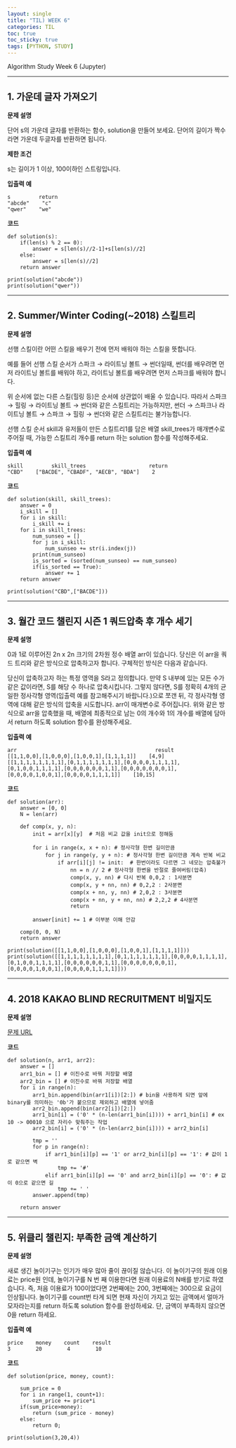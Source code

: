 ```yaml
---
layout: single
title: "TIL) WEEK 6"
categories: TIL
toc: true
toc_sticky: true
tags: [PYTHON, STUDY]
---
```


Algorithm Study Week 6 (Jupyter)
__________________________________________________________________________________

## 1. 가운데 글자 가져오기

__문제 설명__

단어 s의 가운데 글자를 반환하는 함수, solution을 만들어 보세요. 단어의 길이가 짝수라면 가운데 두글자를 반환하면 됩니다.
 
__제한 조건__

s는 길이가 1 이상, 100이하인 스트링입니다.
 
__입출력 예__
 
```
s         return
"abcde"    "c"
"qwer"    "we"
```

__코드__

```
def solution(s):
    if(len(s) % 2 == 0):
        answer = s[len(s)//2-1]+s[len(s)//2]
    else:
        answer = s[len(s)//2]
    return answer

print(solution("abcde"))
print(solution("qwer"))
```
__________________________________________________________________________________

## 2. Summer/Winter Coding(~2018) 스킬트리

__문제 설명__

선행 스킬이란 어떤 스킬을 배우기 전에 먼저 배워야 하는 스킬을 뜻합니다.

예를 들어 선행 스킬 순서가 스파크 → 라이트닝 볼트 → 썬더일때, 썬더를 배우려면 먼저 라이트닝 볼트를 배워야 하고, 라이트닝 볼트를 배우려면 먼저 스파크를 배워야 합니다.

위 순서에 없는 다른 스킬(힐링 등)은 순서에 상관없이 배울 수 있습니다. 따라서 스파크 → 힐링 → 라이트닝 볼트 → 썬더와 같은 스킬트리는 가능하지만, 썬더 → 스파크나 라이트닝 볼트 → 스파크 → 힐링 → 썬더와 같은 스킬트리는 불가능합니다.

선행 스킬 순서 skill과 유저들이 만든 스킬트리1를 담은 배열 skill_trees가 매개변수로 주어질 때, 가능한 스킬트리 개수를 return 하는 solution 함수를 작성해주세요.
 
 
__입출력 예__
 
```
skill         skill_trees                    return
"CBD"    ["BACDE", "CBADF", "AECB", "BDA"]    2
```

__코드__

```
def solution(skill, skill_trees):
    answer = 0
    i_skill = []
    for i in skill:
        i_skill += i
    for i in skill_trees:
        num_sunseo = []
        for j in i_skill:
            num_sunseo += str(i.index(j))
        print(num_sunseo)
        is_sorted = (sorted(num_sunseo) == num_sunseo)
        if(is_sorted == True):
            answer += 1
    return answer

print(solution("CBD",["BACDE"]))
```

__________________________________________________________________________________

## 3. 월간 코드 챌린지 시즌 1 쿼드압축 후 개수 세기

__문제 설명__

0과 1로 이루어진 2n x 2n 크기의 2차원 정수 배열 arr이 있습니다. 당신은 이 arr을 쿼드 트리와 같은 방식으로 압축하고자 합니다. 구체적인 방식은 다음과 같습니다.

당신이 압축하고자 하는 특정 영역을 S라고 정의합니다. 만약 S 내부에 있는 모든 수가 같은 값이라면, S를 해당 수 하나로 압축시킵니다. 그렇지 않다면, S를 정확히 4개의 균일한 정사각형 영역(입출력 예를 참고해주시기 바랍니다.)으로 쪼갠 뒤, 각 정사각형 영역에 대해 같은 방식의 압축을 시도합니다. arr이 매개변수로 주어집니다. 위와 같은 방식으로 arr을 압축했을 때, 배열에 최종적으로 남는 0의 개수와 1의 개수를 배열에 담아서 return 하도록 solution 함수를 완성해주세요.
 
 
__입출력 예__
 
```
arr                                            result
[[1,1,0,0],[1,0,0,0],[1,0,0,1],[1,1,1,1]]    [4,9]
[[1,1,1,1,1,1,1,1],[0,1,1,1,1,1,1,1],[0,0,0,0,1,1,1,1],[0,1,0,0,1,1,1,1],[0,0,0,0,0,0,1,1],[0,0,0,0,0,0,0,1],[0,0,0,0,1,0,0,1],[0,0,0,0,1,1,1,1]]    [10,15]
```

__코드__

```
def solution(arr):
    answer = [0, 0]
    N = len(arr)

    def comp(x, y, n):
        init = arr[x][y]  # 처음 비교 값을 init으로 정해둠
       
        for i in range(x, x + n): # 정사각형 한변 길이만큼 
            for j in range(y, y + n): # 정사각형 한변 길이만큼 계속 반복 비교
                if arr[i][j] != init:  # 한번이라도 다르면 그 네모는 압축불가
                    nn = n // 2 # 정사각형 한변을 반절로 줄여버림(압축)
                    comp(x, y, nn) # 다시 반복 0,0,2 : 1사분면
                    comp(x, y + nn, nn) # 0,2,2 : 2사분면
                    comp(x + nn, y, nn) # 2,0,2 : 3사분면
                    comp(x + nn, y + nn, nn) # 2,2,2 # 4사분면
                    return 

        answer[init] += 1 # 이부분 이해 안감

    comp(0, 0, N)
    return answer

print(solution([[1,1,0,0],[1,0,0,0],[1,0,0,1],[1,1,1,1]]))
print(solution([[1,1,1,1,1,1,1,1],[0,1,1,1,1,1,1,1],[0,0,0,0,1,1,1,1],[0,1,0,0,1,1,1,1],[0,0,0,0,0,0,1,1],[0,0,0,0,0,0,0,1],[0,0,0,0,1,0,0,1],[0,0,0,0,1,1,1,1]]))
```

__________________________________________________________________________________

## 4. 2018 KAKAO BLIND RECRUITMENT 비밀지도

__문제 설명__

[문제 URL](https://programmers.co.kr/learn/courses/30/lessons/17681)
 
__코드__

```
def solution(n, arr1, arr2):
    answer = []
    arr1_bin = [] # 이진수로 바꿔 저장할 배열
    arr2_bin = [] # 이진수로 바꿔 저장할 배열
    for i in range(n):
        arr1_bin.append(bin(arr1[i])[2:]) # bin을 사용하게 되면 앞에 binary를 의미하는 '0b'가 붙으므로 제외하고 배열에 넣어줌
        arr2_bin.append(bin(arr2[i])[2:])
        arr1_bin[i] = ('0' * (n-len(arr1_bin[i]))) + arr1_bin[i] # ex 10 -> 00010 으로 자리수 맞춰주는 작업
        arr2_bin[i] = ('0' * (n-len(arr2_bin[i]))) + arr2_bin[i]
    
        tmp = ''
        for p in range(n):
            if arr1_bin[i][p] == '1' or arr2_bin[i][p] == '1': # 값이 1로 같으면 벽
                tmp += '#'
            elif arr1_bin[i][p] == '0' and arr2_bin[i][p] == '0': # 값이 0으로 같으면 길
                tmp += ' '
        answer.append(tmp)
        
    return answer
```

__________________________________________________________________________________

## 5. 위클리 챌린지: 부족한 금액 계산하기

__문제 설명__

새로 생긴 놀이기구는 인기가 매우 많아 줄이 끊이질 않습니다. 이 놀이기구의 원래 이용료는 price원 인데, 놀이기구를 N 번 째 이용한다면 원래 이용료의 N배를 받기로 하였습니다. 즉, 처음 이용료가 100이었다면 2번째에는 200, 3번째에는 300으로 요금이 인상됩니다. 놀이기구를 count번 타게 되면 현재 자신이 가지고 있는 금액에서 얼마가 모자라는지를 return 하도록 solution 함수를 완성하세요. 단, 금액이 부족하지 않으면 0을 return 하세요.
 
 
__입출력 예__
 
```
price    money    count    result
3        20        4        10
```

__코드__

```
def solution(price, money, count):

    sum_price = 0
    for i in range(1, count+1):
        sum_price += price*i
    if(sum_price>money):
        return (sum_price - money)
    else:
        return 0;

print(solution(3,20,4))
```
